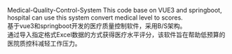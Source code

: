 Medical-Quality-Control-System This code base on VUE3 and springboot, hospital can use this system convert medical level to scores.<br /> 
基于vue3和springboot开发的医疗质量控制软件，采用B/S架构。<br /> 
通过导入指定格式Excel数据的方式获得医疗水平评分，该软件旨在帮助低预算的医院质控科减轻工作压力。
